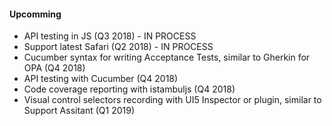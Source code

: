 #### Upcomming 
* API testing in JS (Q3 2018) - IN PROCESS
* Support latest Safari (Q2 2018) - IN PROCESS
* Cucumber syntax for writing Acceptance Tests, similar to Gherkin for OPA (Q4 2018)
* API testing with Cucumber (Q4 2018)
* Code coverage reporting with istambuljs (Q4 2018)
* Visual control selectors recording with UI5 Inspector or plugin, similar to Support Assitant (Q1 2019)